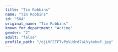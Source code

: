 ```yaml
---
title: "Tim Robbins"
name: "Tim Robbins"
id: "504"
original_name: "Tim Robbins"
known_for_department: "Acting"
gender: "2"
adult: "false"
profile_path: "/djLVFETFTvPyVUdrd7aLVykobof.jpg"
---
```

